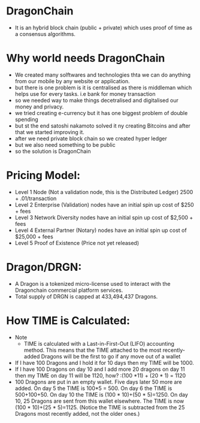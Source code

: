 # DragonChain
- It is an hybrid block chain (public + private) which uses proof of time as a consensus algorithms.

# Why world needs DragonChain
- We created many solftwares and technologies thta we can do anything from our mobile by any website or application.
- but there is one problem is it is centralised as there is middleman which helps use for every tasks. i.e bank for money transaction
- so we needed way to make things decetralised and digitalised our money and privacy.
- we tried creating e-currency but it has one biggest problem of double spending
- but st the end satoshi nakamoto solved it ny creating Bitcoins and after that we started improving it.
- after we need private block chain so we created hyper ledger 
- but we also need something to be public
- so the solution is DragonChain

# Pricing Model:
- Level 1 Node (Not a validation node, this is the Distributed Ledger) 2500 + .01/transaction
- Level 2 Enterprise (Validation) nodes have an initial spin up cost of $250 + fees
- Level 3 Network Diversity nodes have an initial spin up cost of $2,500 + fees
- Level 4 External Partner (Notary) nodes have an initial spin up cost of $25,000 + fees
- Level 5 Proof of Existence (Price not yet released)
 
# Dragon/DRGN:
- A Dragon is a tokenized micro-license used to interact with the Dragonchain commercial platform services.
- Total supply of DRGN is capped at 433,494,437 Dragons.

# How TIME is Calculated:
- Note
  - TIME is calculated with a Last-in-First-Out (LIFO) accounting method. This means that the TIME attached to the most recently-added Dragons will be the first to go if any move out of a wallet
- If I have 100 Dragons and I hold it for 10 days then my TIME will be 1000.
- If I have 100 Dragons on day 10 and I add more 20 dragons on day 11 then my TIME on day 11 will be 1120, how? :(100 *11) + (20 * 1) = 1120
- 100 Dragons are put in an empty wallet. Five days later 50 more are added. On day 5 the TIME is 100*5 = 500. On day 6 the TIME is 500+100+50. On day 10 the TIME is (100 * 10)+(50 * 5)=1250. On day 10, 25 Dragons are sent from this wallet elsewhere. The TIME is now (100 * 10)+(25 * 5)=1125. (Notice the TIME is subtracted from the 25 Dragons most recently added, not the older ones.)
